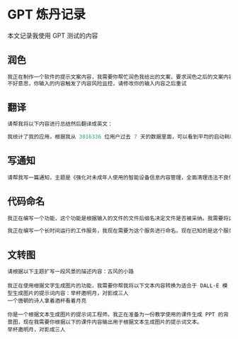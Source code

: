 # GPT 炼丹记录

本文记录我使用 GPT 测试的内容

<!--more-->
<!-- CreateTime:2023/10/10 10:37:09 -->

<!-- 不发布 -->

## 润色

```csharp
我正在制作一个软件的提示文案内容，我需要你帮忙润色我给出的文案，要求润色之后的文案内容意思不变同时通俗易懂，且去掉口语化的表述。
不好意思，你输入的内容触发了内容风险监控，请修改你的输入内容之后重试
```


## 翻译

```csharp
请帮我将以下内容进行总结然后翻译成英文：

我统计了我的应用，根据我从 3016336 位用户过去 7 天的数据里面，可以看到平均的启动耗时是 2.7 秒。这里需要进一步说明的是我的应用是一个复杂的应用，启动过程是相当复杂的
```

## 写通知

```csharp
请帮我写一篇通知，主题是《强化对未成年人使用的智能设备信息内容管理，全面清理违法不良信息》
```

## 代码命名

```csharp
我正在编写一个功能，这个功能是根据输入的文件的文件后缀名决定文件是否被采纳。我需要将这个功能封装到一个继承 IFileImportFilter 接口的类型里面，我正在编写的是 C# 代码，我需要你给出这个类型的命名
```

```csharp
我正在编写一个长时间运行的工作服务，我现在需要为这个服务进行命名。现在已知的是这个服务是使用 C# 代码编写的，需要你给出符合 C# 的项目的命名空间命名规范的服务名
```

## 文转图

```csharp
请根据以下主题扩写一段风景的描述内容：古风的小路
```

```
我正在使用根据文字生成图片的功能，我需要你帮我将以下文本内容转换为适合于 DALL·E 模型生成图片的提示词内容：举杯邀明月，对影成三人
一个唐朝的诗人拿着酒杯看着月亮
```

```
你是一个根据文本生成图片的提示词工程师。我正在准备为一份教学使用的课件生成 PPT 的背景图，现在我需要你根据以下的课件内容输出用于根据文本生成图片的提示词文本。
举杯邀明月，对影成三人
```

